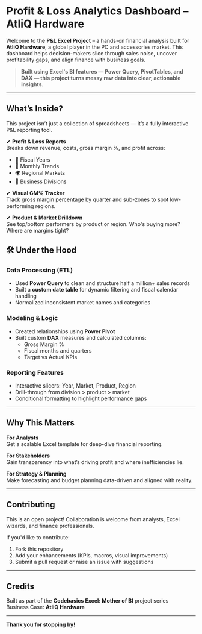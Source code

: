 #  Profit & Loss Analytics Dashboard – AtliQ Hardware

Welcome to the **P&L Excel Project** – a hands-on financial analysis built for **AtliQ Hardware**, a global player in the PC and accessories market. This dashboard helps decision-makers slice through sales noise, uncover profitability gaps, and align finance with business goals.

> **Built using Excel's BI features — Power Query, PivotTables, and DAX — this project turns messy raw data into clear, actionable insights.**

---

##  What’s Inside?

This project isn’t just a collection of spreadsheets — it’s a fully interactive P&L reporting tool.

✔ **Profit & Loss Reports**  
Breaks down revenue, costs, gross margin %, and profit across:

- 📅 Fiscal Years  
- 📆 Monthly Trends  
- 🌍 Regional Markets  
- 🧭 Business Divisions  

✔ **Visual GM% Tracker**  
Track gross margin percentage by quarter and sub-zones to spot low-performing regions.

✔ **Product & Market Drilldown**  
See top/bottom performers by product or region. Who's buying more? Where are margins tight?


## 🛠 Under the Hood

###  Data Processing (ETL)

- Used **Power Query** to clean and structure half a million+ sales records
- Built a **custom date table** for dynamic filtering and fiscal calendar handling
- Normalized inconsistent market names and categories

###  Modeling & Logic

- Created relationships using **Power Pivot**
- Built custom **DAX** measures and calculated columns:
  - Gross Margin %
  - Fiscal months and quarters
  - Target vs Actual KPIs

###  Reporting Features

- Interactive slicers: Year, Market, Product, Region
- Drill-through from division > product > market
- Conditional formatting to highlight performance gaps

---

##  Why This Matters

 **For Analysts**  
Get a scalable Excel template for deep-dive financial reporting.

 **For Stakeholders**  
Gain transparency into what’s driving profit and where inefficiencies lie.

 **For Strategy & Planning**  
Make forecasting and budget planning data-driven and aligned with reality.

---

##  Contributing

This is an open project! Collaboration is welcome from analysts, Excel wizards, and finance professionals.

If you'd like to contribute:

1.  Fork this repository
2.  Add your enhancements (KPIs, macros, visual improvements)
3.  Submit a pull request or raise an issue with suggestions

---

##  Credits

Built as part of the **Codebasics Excel: Mother of BI** project series  
Business Case: **AtliQ Hardware**

---

**Thank you for stopping by!**
